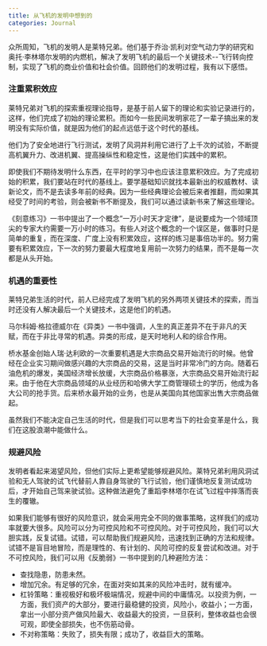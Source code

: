 ```yaml
---
title: 从飞机的发明中想到的
categories: Journal
---
```

众所周知，飞机的发明人是莱特兄弟。他们基于乔治·凯利对空气动力学的研究和奥托·李林塔尔发明的内燃机，解决了发明飞机的最后一个关键技术--飞行转向控制，实现了飞机的商业价值和社会价值。回顾他们的发明过程，我有以下感悟。

### 注重累积效应

莱特兄弟对飞机的探索重视理论指导，是基于前人留下的理论和实验记录进行的，这样，他们完成了初始的理论累积。而如今一些民间发明家花了一辈子搞出来的发明没有实际价值，就是因为他们的起点远低于这个时代的基线。

他们为了安全地进行飞行测试，发明了风洞并利用它进行了上千次的试验，不断提高机翼升力、改进机翼、提高操纵性和稳定性，这是他们实践中的累积。

即使我们不期待发明什么东西，在平时的学习中也应该注意累积效应。为了完成初始的积累，我们要站在时代的基线上。要学基础知识就找本最新出的权威教材、读新论文，而不是去读多年前的经典。因为一些经典理论会被后来者推翻，而如果其经受了时间的考验，则会被新书不断提及，我们可以通过读新书来了解这些理论。

《刻意练习》一书中提出了一个概念”一万小时天才定律”，是说要成为一个领域顶尖的专家大约需要一万小时的练习。有些人对这个概念的一个误区是，做事时只是简单的重复，而在深度、广度上没有积累效应，这样的练习是事倍功半的。努力需要有积累效应，下一次的努力要最大程度地复用前一次努力的结果，而不是每一次都是从头开始。

### 机遇的重要性

莱特兄弟生活的时代，前人已经完成了发明飞机的另外两项关键技术的探索，而当时还没有人解决最后一个关键技术，这是他们的机遇。

马尔科姆·格拉德威尔在《异类》一书中强调，人生的真正差异不在于非凡的天赋，而在于非比寻常的机遇。异类的形成，是天时地利人和的综合作用。

桥水基金创始人瑞·达利欧的一次重要机遇是大宗商品交易开始流行的时候。他曾经在企业实习期间做感兴趣的大宗商品的交易，这是当时非常冷门的方向。随着石油危机的爆发，美国经济增长放缓，大宗商品价格暴涨，大宗商品交易开始流行起来。由于他在大宗商品领域的从业经历和哈佛大学工商管理硕士的学历，他成为各大公司的抢手货。后来桥水最开始的业务，也是从美国向其他国家出售大宗商品做起。

虽然我们不能决定自己生活的时代，但是我们可以思考当下的社会变革是什么，我们在这股浪潮中能做什么。

### 规避风险

发明者看起来渴望风险，但他们实际上更希望能够规避风险。莱特兄弟利用风洞试验和无人驾驶的试飞代替前人靠自身驾驶的飞行试验，他们谨慎地反复测试成功后，才开始自己驾来驶试验。这种做法避免了重蹈李林塔尔在试飞过程中摔落而丧生的覆辙。

如果我们能够有很好的风险意识，就会采用完全不同的做事策略，这样我们的成功率就要大很多。风险可以分为可控风险和不可控风险。对于可控风险，我们可以大胆实践，反复试错。试错，可以帮助我们规避风险，迅速找到正确的方法和规律。试错不是盲目地冒险，而是理性的、有计划的、风险可控的反复尝试和改进。对于不可控风险，我们可以用《反脆弱》一书中提到的几种避险方法：
- 查找隐患，防患未然。
- 增加冗余。有足够的冗余，在面对突如其来的风险冲击时，就有缓冲。
- 杠铃策略：重视极好和极坏极端情况，规避中间的中庸情况。以投资为例，一方面，我们资产的大部分，要进行最稳健的投资，风险小，收益小；一方面，拿出一小部分资产做风险最大、收益最大的投资，一旦获利，整体收益也会很可观，即使全部损失，也不伤筋动骨。
- 不对称策略：失败了，损失有限；成功了，收益巨大的策略。




